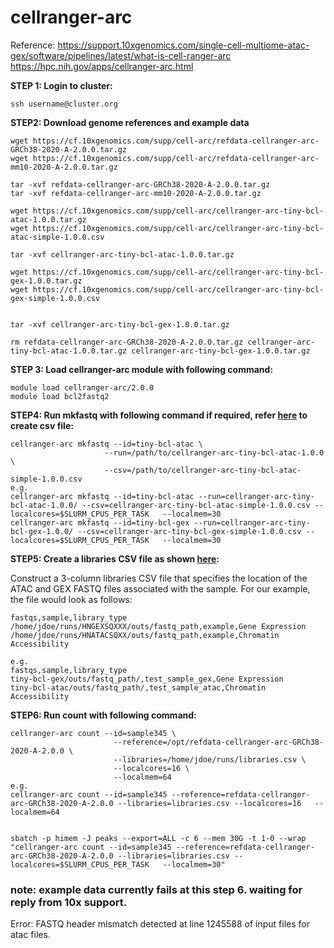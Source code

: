 # cellranger-arc
Reference: https://support.10xgenomics.com/single-cell-multiome-atac-gex/software/pipelines/latest/what-is-cell-ranger-arc
           https://hpc.nih.gov/apps/cellranger-arc.html

**STEP 1: Login to cluster:**
```
ssh username@cluster.org
```


**STEP2: Download genome references and example data**
```
wget https://cf.10xgenomics.com/supp/cell-arc/refdata-cellranger-arc-GRCh38-2020-A-2.0.0.tar.gz
wget https://cf.10xgenomics.com/supp/cell-arc/refdata-cellranger-arc-mm10-2020-A-2.0.0.tar.gz

tar -xvf refdata-cellranger-arc-GRCh38-2020-A-2.0.0.tar.gz
tar -xvf refdata-cellranger-arc-mm10-2020-A-2.0.0.tar.gz

wget https://cf.10xgenomics.com/supp/cell-arc/cellranger-arc-tiny-bcl-atac-1.0.0.tar.gz
wget https://cf.10xgenomics.com/supp/cell-arc/cellranger-arc-tiny-bcl-atac-simple-1.0.0.csv

tar -xvf cellranger-arc-tiny-bcl-atac-1.0.0.tar.gz

wget https://cf.10xgenomics.com/supp/cell-arc/cellranger-arc-tiny-bcl-gex-1.0.0.tar.gz
wget https://cf.10xgenomics.com/supp/cell-arc/cellranger-arc-tiny-bcl-gex-simple-1.0.0.csv


tar -xvf cellranger-arc-tiny-bcl-gex-1.0.0.tar.gz

rm refdata-cellranger-arc-GRCh38-2020-A-2.0.0.tar.gz cellranger-arc-tiny-bcl-atac-1.0.0.tar.gz cellranger-arc-tiny-bcl-gex-1.0.0.tar.gz

```

**STEP 3: Load cellranger-arc module with following command:**
```
module load cellranger-arc/2.0.0
module load bcl2fastq2

```

**STEP4: Run mkfastq with following command if required, refer [here](https://support.10xgenomics.com/single-cell-multiome-atac-gex/software/pipelines/latest/using/mkfastq) to create csv file:**
```
cellranger-arc mkfastq --id=tiny-bcl-atac \
                     --run=/path/to/cellranger-arc-tiny-bcl-atac-1.0.0 \
                     --csv=/path/to/cellranger-arc-tiny-bcl-atac-simple-1.0.0.csv
e.g.
cellranger-arc mkfastq --id=tiny-bcl-atac --run=cellranger-arc-tiny-bcl-atac-1.0.0/ --csv=cellranger-arc-tiny-bcl-atac-simple-1.0.0.csv --localcores=$SLURM_CPUS_PER_TASK   --localmem=30
cellranger-arc mkfastq --id=tiny-bcl-gex --run=cellranger-arc-tiny-bcl-gex-1.0.0/ --csv=cellranger-arc-tiny-bcl-gex-simple-1.0.0.csv --localcores=$SLURM_CPUS_PER_TASK   --localmem=30
```

**STEP5: Create a libraries CSV file as shown [here](https://support.10xgenomics.com/single-cell-multiome-atac-gex/software/pipelines/latest/using/count):**

Construct a 3-column libraries CSV file that specifies the location of the ATAC and GEX FASTQ files associated with the sample.
For our example, the file would look as follows:
```
fastqs,sample,library_type
/home/jdoe/runs/HNGEXSQXXX/outs/fastq_path,example,Gene Expression
/home/jdoe/runs/HNATACSQXX/outs/fastq_path,example,Chromatin Accessibility

e.g.
fastqs,sample,library_type
tiny-bcl-gex/outs/fastq_path/,test_sample_gex,Gene Expression
tiny-bcl-atac/outs/fastq_path/,test_sample_atac,Chromatin Accessibility
```

**STEP6: Run count with following command:**
```
cellranger-arc count --id=sample345 \
                       --reference=/opt/refdata-cellranger-arc-GRCh38-2020-A-2.0.0 \
                       --libraries=/home/jdoe/runs/libraries.csv \
                       --localcores=16 \
                       --localmem=64
e.g.
cellranger-arc count --id=sample345 --reference=refdata-cellranger-arc-GRCh38-2020-A-2.0.0 --libraries=libraries.csv --localcores=16   --localmem=64


sbatch -p himem -J peaks --export=ALL -c 6 --mem 30G -t 1-0 --wrap "cellranger-arc count --id=sample345 --reference=refdata-cellranger-arc-GRCh38-2020-A-2.0.0 --libraries=libraries.csv --localcores=$SLURM_CPUS_PER_TASK   --localmem=30"
```
### note: example data currently fails at this step 6. waiting for reply from 10x support. 
Error: FASTQ header mismatch detected at line 1245588 of input files for atac files.

